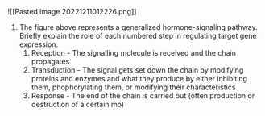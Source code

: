 ![[Pasted image 20221211012226.png]]
1. The figure above represents a generalized hormone-signaling pathway. Briefly explain the role of each numbered step in regulating target gene expression.
	1. Reception - The signalling molecule is received and the chain propagates
	2. Transduction - The signal gets set down the chain by modifying proteins and enzymes and what they produce by either inhibiting them, phophorylating them, or modifying their characteristics
	3. Response - The end of the chain is carried out (often production or destruction of a certain mo)